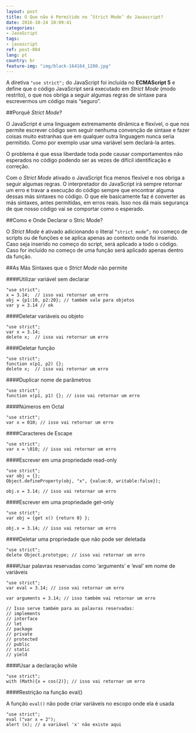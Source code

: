 ```yaml
---
layout: post
title: O Que não é Permitido no ‘Strict Mode’ do Javascript?
date: 2016-10-24 10:09:41
categories: 
- JavaScript
tags: 
- javascript
ref: post-004
lang: pt
country: br
feature-img: "img/black-164164_1280.jpg"
---
```


A diretiva <code class="inline">"use strict";</code> do JavaScript foi incluída no **ECMAScript 5** e define
que o código JavaScript será executado em _Strict Mode_ (modo restrito), o que nos obriga a
seguir algumas regras de sintaxe para escrevermos um código mais “seguro”.

##Porquê _Strict Mode_?

O JavaScript é uma linguagem extremamente dinâmica e flexível, o que nos permite escrever código
sem seguir nenhuma convenção de sintaxe e fazer coisas muito estranhas que em qualquer outra linguagem
nunca seria permitido. Como por exemplo usar uma variável sem declará-la antes.

O problema é que essa liberdade toda pode causar comportamentos não esperados no código podendo
ser as vezes de difícil identificação e correção.

Com o _Strict Mode_ ativado o JavaScript fica menos flexível e nos obriga a seguir algumas
regras. O interpretador do JavaScript irá sempre retornar um erro e travar a execução
do código sempre que encontrar alguma dessas más sintaxes no código. O que ele
basicamente faz é converter as más sintaxes, antes permitidas, em erros reais. Isso nos dá
mais segurança de que nosso código vai se comportar como o esperado.

##Como e Onde Declarar o Stric Mode?

O _Strict Mode_ é ativado adicionando o literal <code class="inline">“strict mode”;</code>
no começo de scripts ou de funções e se aplica apenas ao contexto onde foi inserido.
Caso seja inserido no começo do script, será aplicado a todo o código.
Caso for incluído no começo de uma função será aplicado apenas dentro da função.

##As Más Sintaxes que o _Strict Mode_ não permite

####Utilizar variável sem declarar

<pre><code class="language-js">"use strict";
x = 3.14;  // isso vai retornar um erro
obj = {p1:10, p2:20}; // também vale para objetos
var y = 3.14 // ok
</code></pre>


####Deletar variáveis ou objeto

<pre><code class="language-js">"use strict";
var x = 3.14;
delete x;  // isso vai retornar um erro
</code></pre>


####Deletar função

<pre><code class="language-js">"use strict";
function x(p1, p2) {}; 
delete x;  // isso vai retornar um erro
</code></pre>


####Duplicar nome de parâmetros

<pre><code class="language-js">"use strict";
function x(p1, p1) {}; // isso vai retornar um erro
</code></pre>


####Números em Octal

<pre><code class="language-js">"use strict";
var x = 010; // isso vai retornar um erro
</code></pre>


####Caracteres de Escape

<pre><code class="language-js">"use strict";
var x = \010; // isso vai retornar um erro
</code></pre>


####Escrever em uma propriedade read-only

<pre><code class="language-js">"use strict";
var obj = {};
Object.defineProperty(obj, "x", {value:0, writable:false});

obj.x = 3.14; // isso vai retornar um erro
</code></pre>


####Escrever em uma propriedade get-only

<pre><code class="language-js">"use strict";
var obj = {get x() {return 0} };

obj.x = 3.14; // isso vai retornar um erro
</code></pre>


####Deletar uma propriedade que não pode ser deletada

<pre><code class="language-js">"use strict";
delete Object.prototype; // isso vai retornar um erro
</code></pre>


####Usar palavras reservadas como ‘arguments’ e ‘eval’ em nome de variáveis

<pre><code class="language-js">"use strict";
var eval = 3.14; // isso vai retornar um erro

var arguments = 3.14; // isso também vai retornar um erro

// Isso serve também para as palavras reservadas:
// implements
// interface
// let
// package
// private
// protected
// public
// static
// yield
</code></pre>


####Usar a declaração while

<pre><code class="language-js">"use strict";
with (Math){x = cos(2)}; // isso vai retornar um erro
</code></pre>


####Restrição na função eval()

A função <code class="inline">eval()</code> não pode criar variáveis no escopo onde ela é usada

<pre><code class="language-js">"use strict";
eval ("var x = 2");
alert (x); // a variável 'x' não existe aqui
</code></pre>


